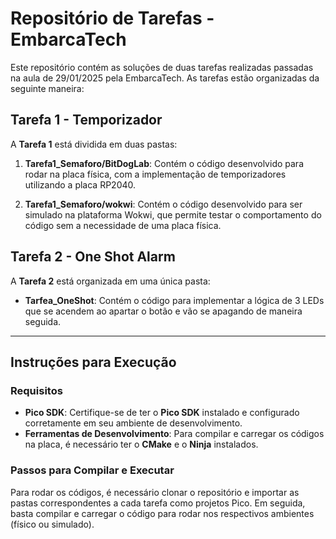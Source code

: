 # Repositório de Tarefas - EmbarcaTech

Este repositório contém as soluções de duas tarefas realizadas passadas na aula de 29/01/2025 pela EmbarcaTech. As tarefas estão organizadas da seguinte maneira:

## Tarefa 1 - Temporizador
A **Tarefa 1** está dividida em duas pastas:

1. **Tarefa1_Semaforo/BitDogLab**: Contém o código desenvolvido para rodar na placa física, com a implementação de temporizadores utilizando a placa RP2040.
   
2. **Tarefa1_Semaforo/wokwi**: Contém o código desenvolvido para ser simulado na plataforma Wokwi, que permite testar o comportamento do código sem a necessidade de uma placa física.

## Tarefa 2 - One Shot Alarm
A **Tarefa 2** está organizada em uma única pasta:
   
- **Tarfea_OneShot**: Contém o código para implementar a lógica de 3 LEDs que se acendem ao apartar o botão e vão se apagando de maneira seguida.

---

## Instruções para Execução

### Requisitos
- **Pico SDK**: Certifique-se de ter o **Pico SDK** instalado e configurado corretamente em seu ambiente de desenvolvimento.
- **Ferramentas de Desenvolvimento**: Para compilar e carregar os códigos na placa, é necessário ter o **CMake** e o **Ninja** instalados.

### Passos para Compilar e Executar

Para rodar os códigos, é necessário clonar o repositório e importar as pastas correspondentes a cada tarefa como projetos Pico. Em seguida, basta compilar e carregar o código para rodar nos respectivos ambientes (físico ou simulado).


